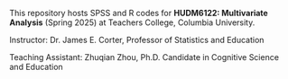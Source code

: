 This repository hosts SPSS and R codes for **HUDM6122: Multivariate Analysis** (Spring 2025) at Teachers College, Columbia University.

Instructor: Dr. James E. Corter, Professor of Statistics and Education

Teaching Assistant: Zhuqian Zhou, Ph.D. Candidate in Cognitive Science and Education
